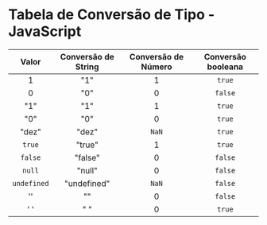 # Tabela de Conversão de Tipo - JavaScript



|    Valor    | Conversão de String | Conversão de Número | Conversão booleana |
| :---------: | :-----------------: | :-----------------: | :----------------: |
|      1      |         "1"         |          1          |       `true`       |
|      0      |         "0"         |          0          |      `false`       |
|     "1"     |         "1"         |          1          |       `true`       |
|     "0"     |         "0"         |          0          |       `true`       |
|    "dez"    |        "dez"        |        `NaN`        |       `true`       |
|   `true`    |       "true"        |          1          |       `true`       |
|   `false`   |       "false"       |          0          |      `false`       |
|   `null`    |       "null"        |          0          |      `false`       |
| `undefined` |     "undefined"     |        `NaN`        |      `false`       |
|     ''      |         ""          |          0          |      `false`       |
|     ' '     |         " "         |          0          |       `true`       |

